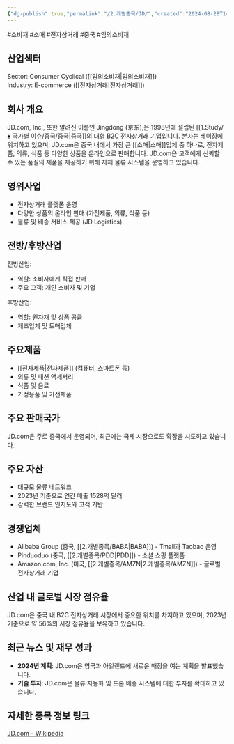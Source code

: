```yaml
---
{"dg-publish":true,"permalink":"/2.개별종목/JD/","created":"2024-08-28T14:19:59.276+09:00","updated":"2025-06-03T20:05:59.664+09:00"}
---
```


#소비재 #소매 #전자상거래 #중국  #임의소비재 

## 산업섹터

Sector: Consumer Cyclical ([[임의소비재\|임의소비재]])  
Industry: E-commerce ([[전자상거래\|전자상거래]])

## 회사 개요

JD.com, Inc., 또한 알려진 이름인 Jingdong (京东),은 1998년에 설립된 [[1.Study/♠ 국가별 이슈/중국/중국\|중국]]의 대형 B2C 전자상거래 기업입니다. 본사는 베이징에 위치하고 있으며, JD.com은 중국 내에서 가장 큰 [[소매\|소매]]업체 중 하나로, 전자제품, 의류, 식품 등 다양한 상품을 온라인으로 판매합니다. JD.com은 고객에게 신뢰할 수 있는 품질의 제품을 제공하기 위해 자체 물류 시스템을 운영하고 있습니다.

## 영위사업

- 전자상거래 플랫폼 운영
- 다양한 상품의 온라인 판매 (가전제품, 의류, 식품 등)
- 물류 및 배송 서비스 제공 (JD Logistics)

## 전방/후방산업

전방산업:

- 역할: 소비자에게 직접 판매
- 주요 고객: 개인 소비자 및 기업

후방산업:

- 역할: 원자재 및 상품 공급
- 제조업체 및 도매업체

## 주요제품

- [[전자제품\|전자제품]] (컴퓨터, 스마트폰 등)
- 의류 및 패션 액세서리
- 식품 및 음료
- 가정용품 및 가전제품

## 주요 판매국가

JD.com은 주로 중국에서 운영되며, 최근에는 국제 시장으로도 확장을 시도하고 있습니다.

## 주요 자산

- 대규모 물류 네트워크
- 2023년 기준으로 연간 매출 1528억 달러
- 강력한 브랜드 인지도와 고객 기반

## 경쟁업체

- Alibaba Group (중국, [[2.개별종목/BABA\|BABA]]) - Tmall과 Taobao 운영
- Pinduoduo (중국, [[2.개별종목/PDD\|PDD]]) - 소셜 쇼핑 플랫폼
- Amazon.com, Inc. (미국, [[2.개별종목/AMZN\|2.개별종목/AMZN]]) - 글로벌 전자상거래 기업

## 산업 내 글로벌 시장 점유율

JD.com은 중국 내 B2C 전자상거래 시장에서 중요한 위치를 차지하고 있으며, 2023년 기준으로 약 56%의 시장 점유율을 보유하고 있습니다.

## 최근 뉴스 및 재무 성과

- **2024년 계획**: JD.com은 영국과 아일랜드에 새로운 매장을 여는 계획을 발표했습니다.
- **기술 투자**: JD.com은 물류 자동화 및 드론 배송 시스템에 대한 투자를 확대하고 있습니다.

## 자세한 종목 정보 링크

[JD.com - Wikipedia](https://en.wikipedia.org/wiki/JD.com)